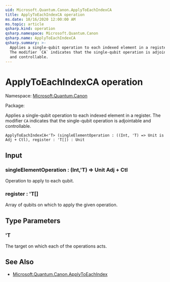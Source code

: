 ```yaml
---
uid: Microsoft.Quantum.Canon.ApplyToEachIndexCA
title: ApplyToEachIndexCA operation
ms.date: 10/16/2020 12:00:00 AM
ms.topic: article
qsharp.kind: operation
qsharp.namespace: Microsoft.Quantum.Canon
qsharp.name: ApplyToEachIndexCA
qsharp.summary: >-
  Applies a single-qubit operation to each indexed element in a register.
  The modifier `CA` indicates that the single-qubit operation is adjointable
  and controllable.
---
```


# ApplyToEachIndexCA operation

Namespace: [Microsoft.Quantum.Canon](xref:Microsoft.Quantum.Canon)

Package: [](https://nuget.org/packages/)


Applies a single-qubit operation to each indexed element in a register.The modifier `CA` indicates that the single-qubit operation is adjointableand controllable.

```Q#
ApplyToEachIndexCA<'T> (singleElementOperation : ((Int, 'T) => Unit is Adj + Ctl), register : 'T[]) : Unit
```


## Input

### singleElementOperation : (Int,'T) => Unit Adj + Ctl

Operation to apply to each qubit.


### register : 'T[]

Array of qubits on which to apply the given operation.



## Type Parameters

### 'T

The target on which each of the operations acts.



## See Also

- [Microsoft.Quantum.Canon.ApplyToEachIndex](xref:Microsoft.Quantum.Canon.ApplyToEachIndex)